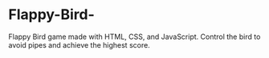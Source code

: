 # Flappy-Bird-
 Flappy Bird game made with HTML, CSS, and JavaScript. Control the bird to avoid pipes and achieve the highest score.
